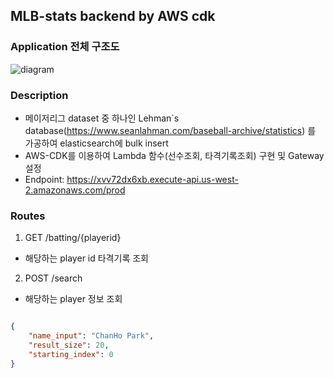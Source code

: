 ## MLB-stats backend by AWS cdk

### Application 전체 구조도
![diagram](https://user-images.githubusercontent.com/34852597/193076517-141717da-5656-41f7-adf1-b54768ecab72.png)

### Description

- 메이저리그 dataset 중 하나인 Lehman`s database(https://www.seanlahman.com/baseball-archive/statistics) 를 가공하여 elasticsearch에 bulk insert
- AWS-CDK를 이용하여 Lambda 함수(선수조회, 타격기록조회) 구현 및 Gateway 설정
- Endpoint: https://xvv72dx6xb.execute-api.us-west-2.amazonaws.com/prod

### Routes 

1. GET /batting/{playerid}

- 해당하는 player id 타격기록 조회

2. POST /search

- 해당하는 player 정보 조회

```json

{
    "name_input": "ChanHo Park", 
    "result_size": 20,
    "starting_index": 0
}


```
